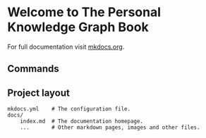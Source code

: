 # Welcome to The Personal Knowledge Graph Book

For full documentation visit [mkdocs.org](https://www.mkdocs.org).

## Commands


## Project layout

    mkdocs.yml    # The configuration file.
    docs/
        index.md  # The documentation homepage.
        ...       # Other markdown pages, images and other files.
